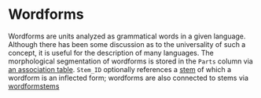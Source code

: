 # Wordforms

Wordforms are units analyzed as grammatical words in a given language.
Although there has been some discussion as to the universality of such a concept, it is useful for the description of many languages.
The morphological segmentation of wordforms is stored in the `Parts` column via [an association table](../wordformparts).
`Stem_ID` optionally references a [stem](../stems) of which a wordform is an inflected form; wordforms are also connected to stems via [wordformstems](../formstems)
